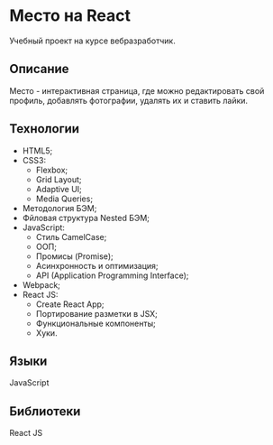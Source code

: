 # Место на React

Учебный проект на курсе вебразработчик.

## Описание

Место - интерактивная страница, где можно редактировать свой профиль, добавлять фотографии, удалять их и ставить лайки.

## Технологии

- HTML5;
- CSS3:
  - Flexbox;
  - Grid Layout;
  - Adaptive UI;
  - Media Queries;
- Методология БЭМ;
- Фйловая структура Nested БЭМ;
- JavaScript:
  - Стиль CamelCase;
  - ООП;
  - Промисы (Promise);
  - Асинхронность и оптимизация;
  - API (Application Programming Interface);
- Webpack;
- React JS:
  - Create React App;
  - Портирование разметки в JSX;
  - Функциональные компоненты;
  - Хуки.

## Языки

JavaScript

## Библиотеки

React JS
